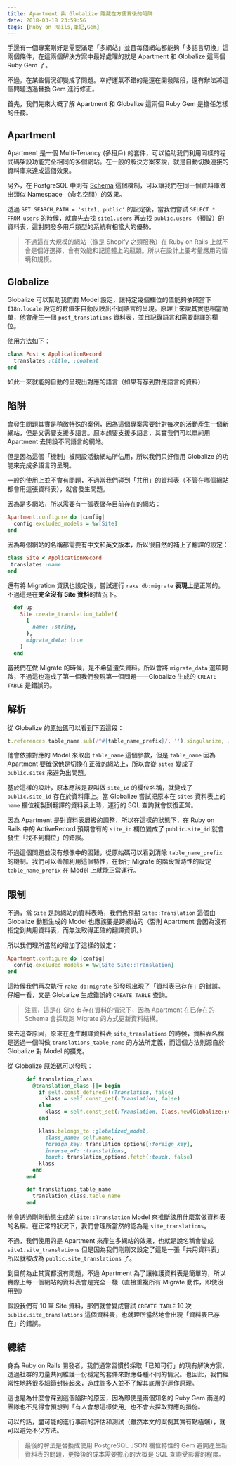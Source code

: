```yaml
---
title: Apartment 與 Globalize 隱藏在方便背後的陷阱
date: 2018-03-18 23:59:56
tags: [Ruby on Rails,筆記,Gem]
---
```


手邊有一個專案剛好是需要滿足「多網站」並且每個網站都能夠「多語言切換」這兩個條件，在這兩個解決方案中最好處理的就是 Apartment 和 Globalize 這兩個 Ruby Gem 了。

不過，在某些情況卻變成了問題。幸好運氣不錯的是還在開發階段，還有辦法將這個問題透過替換 Gem 進行修正。

<!-- more -->

首先，我們先來大概了解 Apartment 和 Globalize 這兩個 Ruby Gem 是擔任怎樣的任務。

## Apartment

Apartment 是一個 Multi-Tenancy (多租戶) 的套件，可以協助我們利用同樣的程式碼架設功能完全相同的多個網站。在一般的解決方案來說，就是自動切換連接的資料庫來達成這個效果。

另外，在 PostgreSQL 中則有 [Schema](https://www.postgresql.org/docs/9.5/static/ddl-schemas.html) 這個機制，可以讓我們在同一個資料庫做出類似 Namespace （命名空間）的效果。

透過 `SET SEARCH_PATH = 'site1, public'` 的設定後，當我們嘗試 `SELECT * FROM users` 的時候，就會先去找 `site1.users` 再去找 `public.users` （預設）的資料表，這對開發多用戶類型的系統有相當大的優勢。

> 不過這在大規模的網站（像是 Shopify 之類服務）在 Ruby on Rails 上就不會是個好選擇，會有效能和記憶體上的瓶頸。所以在設計上要考量應用的情境和規模。

## Globalize

Globalize 可以幫助我們對 Model 設定，讓特定幾個欄位的值能夠依照當下 `I18n.locale` 設定的數值來自動反映出不同語言的呈現。原理上來說其實也相當簡單，他會產生一個 `post_translations` 資料表，並且記錄語言和需要翻譯的欄位。

使用方法如下：

```ruby
class Post < ApplicationRecord
  translates :title, :content
end
```

如此一來就能夠自動的呈現出對應的語言（如果有存到對應語言的資料）

## 陷阱

會發生問題其實是稍微特殊的案例，因為這個專案需要針對每次的活動產生一個新網站，但是又需要支援多語言。原本想要支援多語言，其實我們可以單純用 Apartment 去開設不同語言的網站。

但是因為這個「機制」被開設活動網站所佔用，所以我們只好借用 Globalize 的功能來完成多語言的呈現。

一般的使用上並不會有問題，不過當我們碰到「共用」的資料表（不管在哪個網站都會用這張資料表），就會發生問題。

因為是多網站，所以需要有一張表儲存目前存在的網站：

```ruby
Apartment.configure do |config|
  config.excluded_models = %w[Site]
end
```

因為每個網站的名稱都需要有中文和英文版本，所以很自然的補上了翻譯的設定：

```ruby
class Site < ApplicationRecord
 translates :name
end
```

還有將 Migration 資訊也設定後，嘗試運行 `rake db:migrate` **表現上**是正常的。不過這是在**完全沒有 Site 資料**的情況下。

```ruby
  def up
    Site.create_translation_table!(
      {
        name: :string,
      },
      migrate_data: true
    )
  end
```

當我們在做 Migrate 的時候，是不希望遺失資料。所以會將 `migrate_data` 選項開啟，不過這也造成了第一個我們發現第一個問題——Globalize 生成的 `CREATE TABLE` 是錯誤的。

## 解析

從 Globalize 的[原始碼](https://github.com/globalize/globalize/blob/master/lib/globalize/active_record/migration.rb#L81)可以看到下面這段：

```ruby
t.references table_name.sub(/^#{table_name_prefix}/, '').singularize, :null => false, :index => false, :type => column_type(model.primary_key).to_sym
```

他會依據對應的 Model 來取出 `table_name` 這個參數，但是 `table_name` 因為 Apartment 要確保他是切換在正確的網站上，所以會從 `sites` 變成了 `public.sites` 來避免出問題。

基於這樣的設計，原本應該是要叫做 `site_id` 的欄位名稱，就變成了 `public.site_id` 存在於資料庫上。當 Globalize 嘗試把原本在 `sites` 資料表上的 `name` 欄位複製到翻譯的資料表上時，運行的 SQL 查詢就會恢復正常。

因為 Apartment 是對資料表層級的調整，所以在這樣的狀態下，在 Ruby on Rails 中的 ActiveRecord 預期會有的 `site_id` 欄位變成了 `public.site_id` 就會發生「找不到欄位」的錯誤。

不過這個問題並沒有想像中的困難，從原始碼可以看到清除 `table_name_prefix` 的機制。我們可以善加利用這個特性，在執行 Migrate 的階段暫時性的設定 `table_name_prefix` 在 Model 上就能正常運行。

## 限制

不過，當 `Site` 是跨網站的資料表時，我們也預期 `Site::Translation` 這個由 Globalize 動態生成的 Model 也應該要是跨網站的（否則 Apartment 會因為沒有指定到共用資料表，而無法取得正確的翻譯資訊。）

所以我們理所當然的增加了這樣的設定：

```ruby
Apartment.configure do |config|
  config.excluded_models = %w[Site Site::Translation]
end
```

這時候我們再次執行 `rake db:migrate` 卻發現出現了「資料表已存在」的錯誤。仔細一看，又是 Globalize 生成錯誤的 `CREATE TABLE` 查詢。

> 注意，這是在 Site 有存在資料的情況下，因為 Apartment 在已存在的 Schema 會採取跑 Migrate 的方式更新資料結構。

來去追查原因，原來在產生翻譯資料表 `site_translations` 的時候，資料表名稱是透過一個叫做 `translations_table_name` 的方法所定義，而這個方法則源自於 Globalize 對 Model 的擴充。

從 Globalize [原始碼](https://github.com/globalize/globalize/blob/master/lib/globalize/active_record/class_methods.rb#L51)可以發現：

```ruby
      def translation_class
        @translation_class ||= begin
          if self.const_defined?(:Translation, false)
            klass = self.const_get(:Translation, false)
          else
            klass = self.const_set(:Translation, Class.new(Globalize::ActiveRecord::Translation))
          end

          klass.belongs_to :globalized_model,
            class_name: self.name,
            foreign_key: translation_options[:foreign_key],
            inverse_of: :translations,
            touch: translation_options.fetch(:touch, false)
          klass
        end
      end

      def translations_table_name
        translation_class.table_name
      end
```

他會透過剛剛動態生成的 `Site::Translation` Model 來推斷該用什麼當做資料表的名稱。在正常的狀況下，我們會理所當然的認為是 `site_translations`。

不過，我們使用的是 Apartment 來產生多網站的效果，也就是說名稱會變成 `site1.site_translations` 但是因為我們剛剛又設定了這是一張「共用資料表」所以就被改為 `public.site_translations` 了。

到目前為止其實都沒有問題，不過 Apartment 為了讓維護資料表是簡單的，所以實際上每一個網站的資料表會是完全一樣（直接重複所有 Migrate 動作，即使沒用到）

假設我們有 10 筆 Site 資料，那們就會變成嘗試 `CREATE TABLE` 10 次 `public.site_translations` 這個資料表，也就理所當然地會出現「資料表已存在」的錯誤。

## 總結

身為 Ruby on Rails 開發者，我們通常習慣於採取「已知可行」的現有解決方案，透過社群的力量共同維護一份穩定的套件來對應各種不同的情況。也因此，我們經常性地將很多細節封裝起來，造成許多人並不了解其底層的運作原理。

這也是為什麼會踩到這個陷阱的原因，因為即使是兩個知名的 Ruby Gem 兩邊的團隊也不見得會預想到「有人會想這樣使用」也不會去採取對應的措施。

可以的話，盡可能的進行事前的評估和測試（雖然本文的案例其實有點極端），就可以避免不少方法。

> 最後的解法是替換成使用 PostgreSQL JSON 欄位特性的 Gem 避開產生新資料表的問題，更換後的成本需要擔心的大概是 SQL 查詢受影響的程度。


